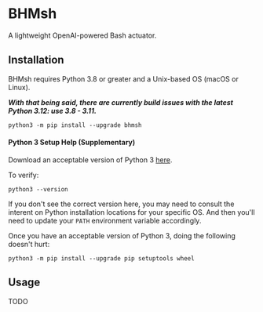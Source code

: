 # BHMsh

A lightweight OpenAI-powered Bash actuator.

## Installation

BHMsh requires Python 3.8 or greater and a Unix-based OS (macOS or Linux).

**_With that being said, there are currently build issues with the latest Python 3.12: use 3.8 - 3.11._**

```
python3 -m pip install --upgrade bhmsh
```

#### Python 3 Setup Help (Supplementary)

Download an acceptable version of Python 3 [here](https://www.python.org/downloads/).

To verify:

```
python3 --version
```

If you don't see the correct version here, you may need to consult the interent on Python installation locations for your specific OS.
And then you'll need to update your `PATH` environment variable accordingly.

Once you have an acceptable version of Python 3, doing the following doesn't hurt:

```
python3 -m pip install --upgrade pip setuptools wheel
```

## Usage

TODO
